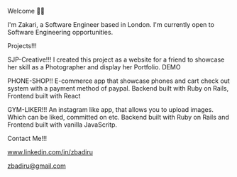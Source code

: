 Welcome 🤝🏾

I'm Zakari, a Software Engineer based in London. I'm currently open to Software Engineering opportunities. 

Projects!!!

SJP-Creative!!!
I created this project as a website for a friend to showcase her skill as a Photographer and display her Portfolio. DEMO 

PHONE-SHOP!!
E-commerce app that showcase phones and cart check out system with a payment method of paypal. Backend built with Ruby on Rails, Frontend built with React

GYM-LIKER!!!
An instagram like app, that allows you to upload images. Which can be liked, committed on etc. Backend built with Ruby on Rails and Frontend built with vanilla JavaScritp. 

Contact Me!!!

www.linkedin.com/in/zbadiru

zbadiru@gmail.com
